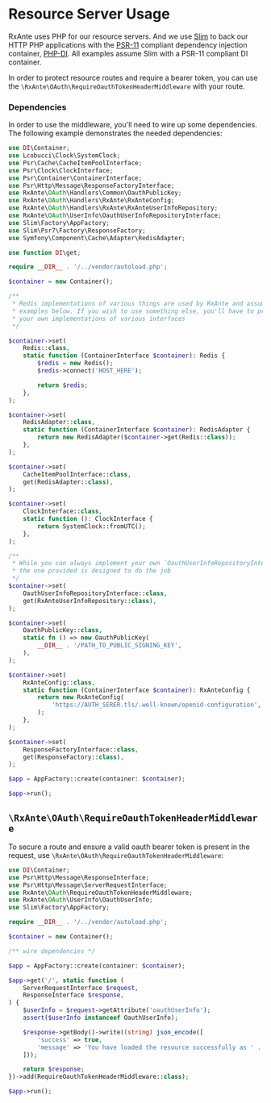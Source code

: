 # Resource Server Usage

RxAnte uses PHP for our resource servers. And we use [Slim](https://www.slimframework.com/) to back our HTTP PHP applications with the [PSR-11](https://www.php-fig.org/psr/psr-11/) compliant dependency injection container, [PHP-DI](https://php-di.org/). All examples assume Slim with a PSR-11 compliant DI container.

In order to protect resource routes and require a bearer token, you can use the `\RxAnte\OAuth\RequireOauthTokenHeaderMiddleware` with your route.

### Dependencies

In order to use the middleware, you'll need to wire up some dependencies. The following example demonstrates the needed dependencies:

```php
use DI\Container;
use Lcobucci\Clock\SystemClock;
use Psr\Cache\CacheItemPoolInterface;
use Psr\Clock\ClockInterface;
use Psr\Container\ContainerInterface;
use Psr\Http\Message\ResponseFactoryInterface;
use RxAnte\OAuth\Handlers\Common\OauthPublicKey;
use RxAnte\OAuth\Handlers\RxAnte\RxAnteConfig;
use RxAnte\OAuth\Handlers\RxAnte\RxAnteUserInfoRepository;
use RxAnte\OAuth\UserInfo\OauthUserInfoRepositoryInterface;
use Slim\Factory\AppFactory;
use Slim\Psr7\Factory\ResponseFactory;
use Symfony\Component\Cache\Adapter\RedisAdapter;

use function DI\get;

require __DIR__ . '/../vendor/autoload.php';

$container = new Container();

/**
 * Redis implementations of various things are used by RxAnte and assumed in
 * examples below. If you wish to use something else, you'll have to provide
 * your own implementations of various interfaces
 */

$container->set(
    Redis::class,
    static function (ContainerInterface $container): Redis {
        $redis = new Redis();
        $redis->connect('HOST_HERE');

        return $redis;
    },
);

$container->set(
    RedisAdapter::class,
    static function (ContainerInterface $container): RedisAdapter {
        return new RedisAdapter($container->get(Redis::class));
    },
);

$container->set(
    CacheItemPoolInterface::class,
    get(RedisAdapter::class),
);

$container->set(
    ClockInterface::class,
    static function (): ClockInterface {
        return SystemClock::fromUTC();
    },
);

/**
 * While you can always implement your own `OauthUserInfoRepositoryInterface`
 * the one provided is designed to do the job
 */
$container->set(
    OauthUserInfoRepositoryInterface::class,
    get(RxAnteUserInfoRepository::class),
);

$container->set(
    OauthPublicKey::class,
    static fn () => new OauthPublicKey(
        __DIR__ . '/PATH_TO_PUBLIC_SIGNING_KEY',
    ),
);

$container->set(
    RxAnteConfig::class,
    static function (ContainerInterface $container): RxAnteConfig {
        return new RxAnteConfig(
            'https://AUTH_SERER.tls/.well-known/openid-configuration',
        );
    },
);

$container->set(
    ResponseFactoryInterface::class,
    get(ResponseFactory::class),
);

$app = AppFactory::create(container: $container);

$app->run();
```

## `\RxAnte\OAuth\RequireOauthTokenHeaderMiddleware`

To secure a route and ensure a valid oauth bearer token is present in the request, use `\RxAnte\OAuth\RequireOauthTokenHeaderMiddleware`:

```php
use DI\Container;
use Psr\Http\Message\ResponseInterface;
use Psr\Http\Message\ServerRequestInterface;
use RxAnte\OAuth\RequireOauthTokenHeaderMiddleware;
use RxAnte\OAuth\UserInfo\OauthUserInfo;
use Slim\Factory\AppFactory;

require __DIR__ . '/../vendor/autoload.php';

$container = new Container();

/** wire dependencies */

$app = AppFactory::create(container: $container);

$app->get('/', static function (
    ServerRequestInterface $request,
    ResponseInterface $response,
) {
    $userInfo = $request->getAttribute('oauthUserInfo');
    assert($userInfo instanceof OauthUserInfo);

    $response->getBody()->write((string) json_encode([
        'success' => true,
        'message' => 'You have loaded the resource successfully as ' . $userInfo->name,
    ]));

    return $response;
})->add(RequireOauthTokenHeaderMiddleware::class);

$app->run();
```
